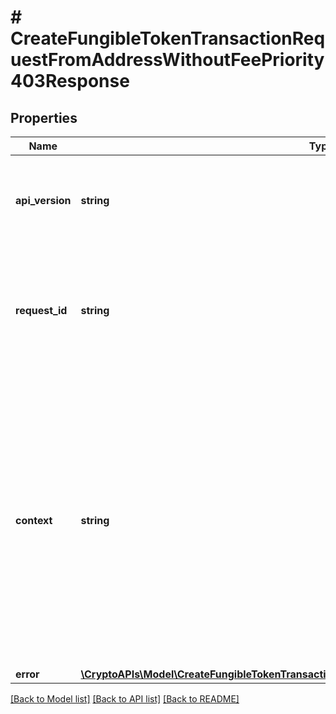# # CreateFungibleTokenTransactionRequestFromAddressWithoutFeePriority403Response

## Properties

Name | Type | Description | Notes
------------ | ------------- | ------------- | -------------
**api_version** | **string** | Specifies the version of the API that incorporates this endpoint. |
**request_id** | **string** | Defines the ID of the request. The &#x60;requestId&#x60; is generated by Crypto APIs and it&#39;s unique for every request. |
**context** | **string** | In batch situations the user can use the context to correlate responses with requests. This property is present regardless of whether the response was successful or returned as an error. &#x60;context&#x60; is specified by the user. | [optional]
**error** | [**\CryptoAPIs\Model\CreateFungibleTokenTransactionRequestFromAddressWithoutFeePriorityE403**](CreateFungibleTokenTransactionRequestFromAddressWithoutFeePriorityE403.md) |  |

[[Back to Model list]](../../README.md#models) [[Back to API list]](../../README.md#endpoints) [[Back to README]](../../README.md)

